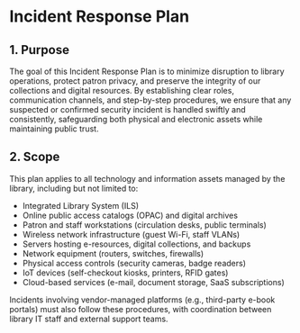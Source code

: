 # Incident Response Plan

## 1. Purpose

The goal of this Incident Response Plan is to minimize disruption to library operations, protect patron privacy, and preserve the integrity of our collections and digital resources. By establishing clear roles, communication channels, and step-by-step procedures, we ensure that any suspected or confirmed security incident is handled swiftly and consistently, safeguarding both physical and electronic assets while maintaining public trust.

## 2. Scope

This plan applies to all technology and information assets managed by the library, including but not limited to:

- Integrated Library System (ILS)  
- Online public access catalogs (OPAC) and digital archives  
- Patron and staff workstations (circulation desks, public terminals)  
- Wireless network infrastructure (guest Wi-Fi, staff VLANs)  
- Servers hosting e-resources, digital collections, and backups  
- Network equipment (routers, switches, firewalls)  
- Physical access controls (security cameras, badge readers)  
- IoT devices (self-checkout kiosks, printers, RFID gates)  
- Cloud-based services (e-mail, document storage, SaaS subscriptions)  

Incidents involving vendor-managed platforms (e.g., third-party e-book portals) must also follow these procedures, with coordination between library IT staff and external support teams.


